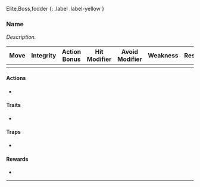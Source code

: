 Elite,Boss,fodder
{: .label .label-yellow }
### Name
*Description.*

| Move | Integrity | Action Bonus | Hit Modifier | Avoid Modifier | Weakness | Resistance |
| ---- | --------- | ------------ | ------------ | -------------- | -------- | ---------- |
|      |           |              |              |                |          |            |
#### Actions
* 
#### Traits
* 
#### Traps
* 
#### Rewards
* 
---
